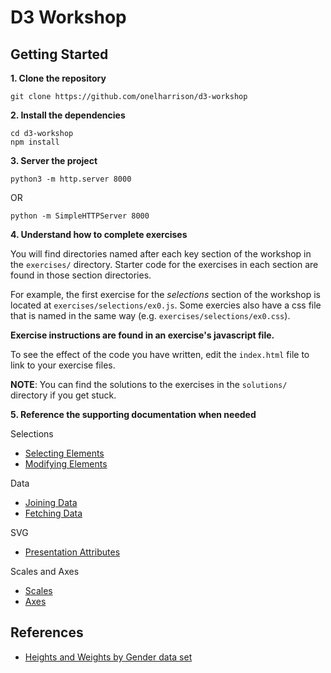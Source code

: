 # D3 Workshop

## Getting Started

**1. Clone the repository**
```
git clone https://github.com/onelharrison/d3-workshop
```

**2. Install the dependencies**
```
cd d3-workshop
npm install
```

**3. Server the project**
```
python3 -m http.server 8000
```

OR

```
python -m SimpleHTTPServer 8000
```

**4. Understand how to complete exercises**

You will find directories named after each key section of the workshop in the
`exercises/` directory. Starter code for the exercises in each section are
found in those section directories.

For example, the first exercise for the _selections_ section of the workshop is
located at `exercises/selections/ex0.js`. Some exercies also have a css file that
is named in the same way (e.g. `exercises/selections/ex0.css`).

**Exercise instructions are found in an exercise's javascript file.**

To see the effect of the code you have written, edit the `index.html` file to
link to your exercise files.

**NOTE**: You can find the solutions to the exercises in the `solutions/`
directory if you get stuck.

**5. Reference the supporting documentation when needed**

Selections
* [Selecting Elements](https://github.com/d3/d3-selection#selecting-elements)
* [Modifying Elements](https://github.com/d3/d3-selection#modifying-elements)

Data
* [Joining Data](https://github.com/d3/d3-selection#joining-data)
* [Fetching Data](https://github.com/d3/d3-fetch#api-reference)

SVG
* [Presentation Attributes](https://www.w3.org/TR/SVG/styling.html#PresentationAttributes)

Scales and Axes
* [Scales](https://github.com/d3/d3-scale#api-reference)
* [Axes](https://github.com/d3/d3-axis#api-reference)

## References
* [Heights and Weights by Gender data set](https://www.kaggle.com/mustafaali96/weight-height)
